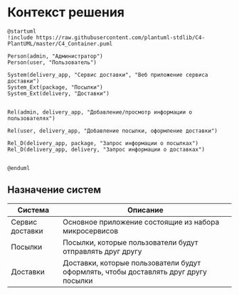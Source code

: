 # Контекст решения
<!-- Окружение системы (роли, участники, внешние системы) и связи системы с ним. Диаграмма контекста C4 и текстовое описание. 
-->
```plantuml
@startuml
!include https://raw.githubusercontent.com/plantuml-stdlib/C4-PlantUML/master/C4_Container.puml

Person(admin, "Администратор")
Person(user, "Пользователь")

System(delivery_app, "Сервис доставки", "Веб приложение сервиса доставки")
System_Ext(package, "Посылки")
System_Ext(delivery, "Доставки")


Rel(admin, delivery_app, "Добавление/просмотр информации о пользователях")

Rel(user, delivery_app, "Добавление посылки, оформление доставки")

Rel_D(delivery_app, package, "Запрос информации о посылках")
Rel_D(delivery_app, delivery, "Запрос информации о доставках")


@enduml
```
## Назначение систем
|Система| Описание|
|-------|---------|
| Сервис доставки| Основное приложение состоящие из набора микросервисов |
|Посылки| Посылки, которые пользователи будут отправлять друг другу|
|Доставки| Доставки, которые пользователи будут оформлять, чтобы доставлять друг другу посылки|

